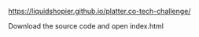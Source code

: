 https://liquidshopier.github.io/platter.co-tech-challenge/

Download the source code and open index.html